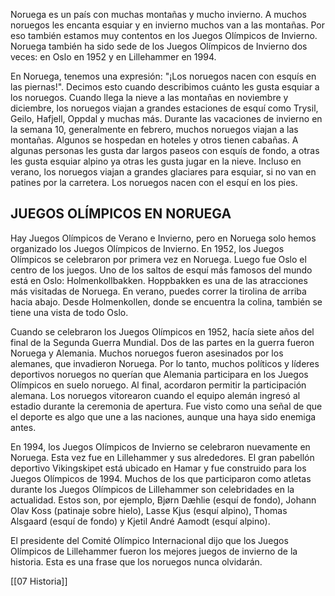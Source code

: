 Noruega es un país con muchas montañas y mucho invierno. A muchos noruegos les encanta esquiar y en invierno muchos van a las montañas. Por eso también estamos muy contentos en los Juegos Olímpicos de Invierno. Noruega también ha sido sede de los Juegos Olímpicos de Invierno dos veces: en Oslo en 1952 y en Lillehammer en 1994.

En Noruega, tenemos una expresión: "¡Los noruegos nacen con esquís en las piernas!". Decimos esto cuando describimos cuánto les gusta esquiar a los noruegos. Cuando llega la nieve a las montañas en noviembre y diciembre, los noruegos viajan a grandes estaciones de esquí como Trysil, Geilo, Hafjell, Oppdal y muchas más. Durante las vacaciones de invierno en la semana 10, generalmente en febrero, muchos noruegos viajan a las montañas. Algunos se hospedan en hoteles y otros tienen cabañas. A algunas personas les gusta dar largos paseos con esquís de fondo, a otras les gusta esquiar alpino ya otras les gusta jugar en la nieve. Incluso en verano, los noruegos viajan a grandes glaciares para esquiar, si no van en patines por la carretera. Los noruegos nacen con el esquí en los pies.

## JUEGOS OLÍMPICOS EN NORUEGA

Hay Juegos Olímpicos de Verano e Invierno, pero en Noruega solo hemos organizado los Juegos Olímpicos de Invierno. En 1952, los Juegos Olímpicos se celebraron por primera vez en Noruega. Luego fue Oslo el centro de los juegos. Uno de los saltos de esquí más famosos del mundo está en Oslo: Holmenkollbakken. Hoppbakken es una de las atracciones más visitadas de Noruega. En verano, puedes correr la tirolina de arriba hacia abajo. Desde Holmenkollen, donde se encuentra la colina, también se tiene una vista de todo Oslo.

Cuando se celebraron los Juegos Olímpicos en 1952, hacía siete años del final de la Segunda Guerra Mundial. Dos de las partes en la guerra fueron Noruega y Alemania. Muchos noruegos fueron asesinados por los alemanes, que invadieron Noruega. Por lo tanto, muchos políticos y líderes deportivos noruegos no querían que Alemania participara en los Juegos Olímpicos en suelo noruego. Al final, acordaron permitir la participación alemana. Los noruegos vitorearon cuando el equipo alemán ingresó al estadio durante la ceremonia de apertura. Fue visto como una señal de que el deporte es algo que une a las naciones, aunque una haya sido enemiga antes.

En 1994, los Juegos Olímpicos de Invierno se celebraron nuevamente en Noruega. Esta vez fue en Lillehammer y sus alrededores. El gran pabellón deportivo Vikingskipet está ubicado en Hamar y fue construido para los Juegos Olímpicos de 1994. Muchos de los que participaron como atletas durante los Juegos Olímpicos de Lillehammer son celebridades en la actualidad. Estos son, por ejemplo, Bjørn Dæhlie (esquí de fondo), Johann Olav Koss (patinaje sobre hielo), Lasse Kjus (esquí alpino), Thomas Alsgaard (esquí de fondo) y Kjetil André Aamodt (esquí alpino).

El presidente del Comité Olímpico Internacional dijo que los Juegos Olímpicos de Lillehammer fueron los mejores juegos de invierno de la historia. Esta es una frase que los noruegos nunca olvidarán.


[[07 Historia]]